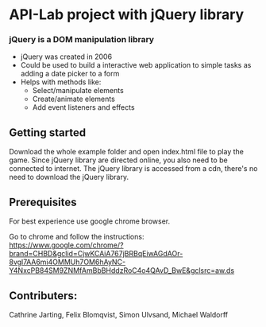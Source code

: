 # API-Lab project with jQuery library

### jQuery is a DOM manipulation library 
- jQuery was created in 2006 
- Could be used to build a interactive web application to simple tasks as adding a date picker to a form
- Helps with methods like: 
  - Select/manipulate elements 
  - Create/animate elements 
  - Add event listeners and effects

## Getting started

Download the whole example folder and open index.html file to play the game. Since jQuery library are directed online, you also need to be connected to internet.
The jQuery library is accessed from a cdn, there's no need to download the jQuery library.

## Prerequisites

For best experience use google chrome browser. 

Go to chrome and follow the instructions: https://www.google.com/chrome/?brand=CHBD&gclid=CjwKCAiA767jBRBqEiwAGdAOr-8vgl7AA6mi4OMMUh7OM6hAyNC-Y4NxcPB84SM9ZNMfAmBbBHddzRoC4o4QAvD_BwE&gclsrc=aw.ds

## Contributers:

Cathrine Jarting, Felix Blomqvist, Simon Ulvsand, Michael Waldorff
